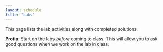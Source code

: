 ```yaml
---
layout: schedule
title: "Labs"
---
```


This page lists the lab activities along with completed solutions.

<div class="callout">
<b>Protip</b>: Start on the labs <i>before</i> coming to class.  This will allow you to ask good questions when we work on the lab in class.
</div>

<script>autogenLabs();</script>
